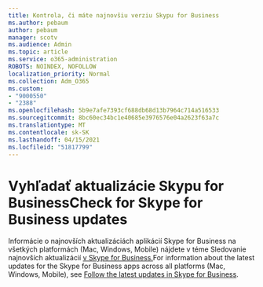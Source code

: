 ```yaml
---
title: Kontrola, či máte najnovšiu verziu Skypu for Business
ms.author: pebaum
author: pebaum
manager: scotv
ms.audience: Admin
ms.topic: article
ms.service: o365-administration
ROBOTS: NOINDEX, NOFOLLOW
localization_priority: Normal
ms.collection: Adm_O365
ms.custom:
- "9000550"
- "2388"
ms.openlocfilehash: 5b9e7afe7393cf688db68d13b7964c714a516533
ms.sourcegitcommit: 8bc60ec34bc1e40685e3976576e04a2623f63a7c
ms.translationtype: MT
ms.contentlocale: sk-SK
ms.lasthandoff: 04/15/2021
ms.locfileid: "51817799"
---
```

# <a name="check-for-skype-for-business-updates"></a><span data-ttu-id="9f9ef-102">Vyhľadať aktualizácie Skypu for Business</span><span class="sxs-lookup"><span data-stu-id="9f9ef-102">Check for Skype for Business updates</span></span>

<span data-ttu-id="9f9ef-103">Informácie o najnovších aktualizáciách aplikácií Skype for Business na všetkých platformách (Mac, Windows, Mobile) nájdete v téme Sledovanie najnovších aktualizácií [v Skype for Business.](https://support.office.com/article/follow-the-latest-updates-in-skype-for-business-cece9f93-add1-4d93-9a38-56cc598e5781)</span><span class="sxs-lookup"><span data-stu-id="9f9ef-103">For information about the latest updates for the Skype for Business apps across all platforms (Mac, Windows, Mobile), see [Follow the latest updates in Skype for Business](https://support.office.com/article/follow-the-latest-updates-in-skype-for-business-cece9f93-add1-4d93-9a38-56cc598e5781).</span></span>
